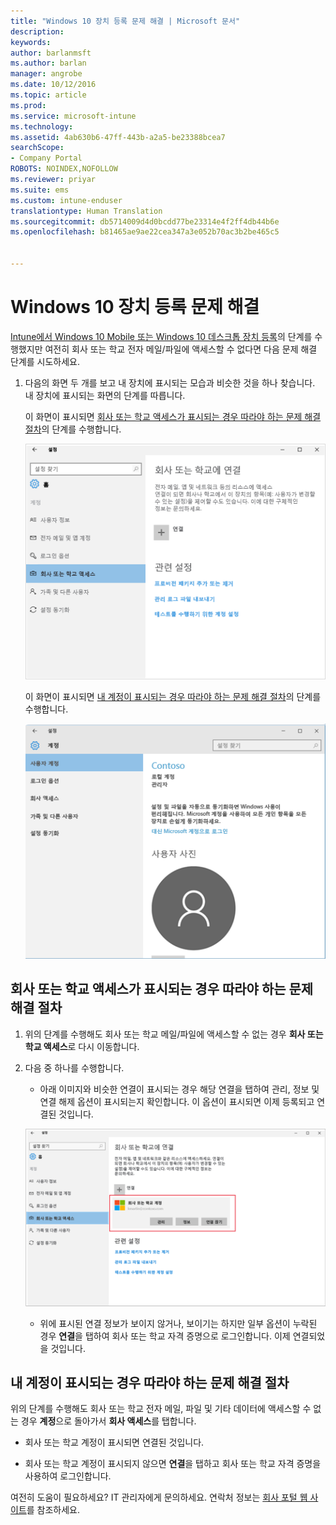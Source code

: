 ```yaml
---
title: "Windows 10 장치 등록 문제 해결 | Microsoft 문서"
description: 
keywords: 
author: barlanmsft
ms.author: barlan
manager: angrobe
ms.date: 10/12/2016
ms.topic: article
ms.prod: 
ms.service: microsoft-intune
ms.technology: 
ms.assetid: 4ab630b6-47ff-443b-a2a5-be23388bcea7
searchScope:
- Company Portal
ROBOTS: NOINDEX,NOFOLLOW
ms.reviewer: priyar
ms.suite: ems
ms.custom: intune-enduser
translationtype: Human Translation
ms.sourcegitcommit: db5714009d4d0bcdd77be23314e4f2ff4db44b6e
ms.openlocfilehash: b81465ae9ae22cea347a3e052b70ac3b2be465c5


---
```


# <a name="troubleshoot-your-windows-10-device-enrollment"></a>Windows 10 장치 등록 문제 해결
[Intune에서 Windows 10 Mobile 또는 Windows 10 데스크톱 장치 등록](enroll-your-w10-phone-or-w10-pc-windows.md)의 단계를 수행했지만 여전히 회사 또는 학교 전자 메일/파일에 액세스할 수 없다면 다음 문제 해결 단계를 시도하세요.

1.  다음의 화면 두 개를 보고 내 장치에 표시되는 모습과 비슷한 것을 하나 찾습니다. 내 장치에 표시되는 화면의 단계를 따릅니다.

    이 화면이 표시되면 [회사 또는 학교 액세스가 표시되는 경우 따라야 하는 문제 해결 절차](#troubleshooting-steps-to-follow-if-you-see-access-work-or-school)의 단계를 수행합니다.

    ![settings-accounts-access-work-or-school](./media/w10-enroll-rs1-connect-to-work-or-school.png)

    이 화면이 표시되면 [내 계정이 표시되는 경우 따라야 하는 문제 해결 절차](#troubleshooting-steps-to-follow-if-you-see-your-account)의 단계를 수행합니다.

    ![settings-accounts-your-account](./media/W10-enroll-2-accounts-your-account.png)

## <a name="troubleshooting-steps-to-follow-if-you-see-access-work-or-school"></a>회사 또는 학교 액세스가 표시되는 경우 따라야 하는 문제 해결 절차

1.  위의 단계를 수행해도 회사 또는 학교 메일/파일에 액세스할 수 없는 경우 **회사 또는 학교 액세스**로 다시 이동합니다.

2. 다음 중 하나를 수행합니다.

    - 아래 이미지와 비슷한 연결이 표시되는 경우 해당 연결을 탭하여 관리, 정보 및 연결 해제 옵션이 표시되는지 확인합니다. 이 옵션이 표시되면 이제 등록되고 연결된 것입니다.

    ![validate-successful-enrollment](./media/w10-enroll-rs1-validate-successful-enrollment.png)

    - 위에 표시된 연결 정보가 보이지 않거나, 보이기는 하지만 일부 옵션이 누락된 경우 **연결**을 탭하여 회사 또는 학교 자격 증명으로 로그인합니다. 이제 연결되었을 것입니다.

## <a name="troubleshooting-steps-to-follow-if-you-see-your-account"></a>내 계정이 표시되는 경우 따라야 하는 문제 해결 절차

위의 단계를 수행해도 회사 또는 학교 전자 메일, 파일 및 기타 데이터에 액세스할 수 없는 경우 **계정**으로 돌아가서 **회사 액세스**를 탭합니다.

- 회사 또는 학교 계정이 표시되면 연결된 것입니다.

- 회사 또는 학교 계정이 표시되지 않으면 **연결**을 탭하고 회사 또는 학교 자격 증명을 사용하여 로그인합니다.

여전히 도움이 필요하세요? IT 관리자에게 문의하세요. 연락처 정보는 [회사 포털 웹 사이트](http://portal.manage.microsoft.com)를 참조하세요.



<!--HONumber=Dec16_HO3-->



